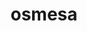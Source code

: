 ---
title: "osmesa"
layout: cache
categories: [package, develop]
meta: {"versions": ["11.2.0"], "compilers": ["gcc@=11.1.0", "gcc@=11.3.0"], "oss": ["ubuntu20.04", "ubuntu22.04"], "platforms": ["linux"], "targets": ["x86_64_v3"], "stacks": ["data-vis-sdk", "e4s", "ml-linux-x86_64-rocm", "root"], "num_specs": 18, "num_specs_by_stack": {"root": 18, "data-vis-sdk": 8, "e4s": 2, "ml-linux-x86_64-rocm": 8}}
spec_details: [{"hash": "soqkn6klu667a2phokiqzpzsskscrav4", "compiler": "gcc@=11.1.0", "versions": ["11.2.0"], "os": "ubuntu20.04", "platform": "linux", "target": "x86_64_v3", "variants": ["build_system=bundle"], "stacks": ["root", "data-vis-sdk"], "size": "-", "tarball": "https://binaries.spack.io/develop/build_cache/linux-ubuntu20.04-x86_64_v3/gcc-11.1.0/osmesa-11.2.0/linux-ubuntu20.04-x86_64_v3-gcc-11.1.0-osmesa-11.2.0-soqkn6klu667a2phokiqzpzsskscrav4.spack"}, {"hash": "7cgtzfgecyp2l5v3n3lgt74u7k3uuo5z", "compiler": "gcc@=11.1.0", "versions": ["11.2.0"], "os": "ubuntu20.04", "platform": "linux", "target": "x86_64_v3", "variants": ["build_system=bundle"], "stacks": ["root", "e4s"], "size": "-", "tarball": "https://binaries.spack.io/develop/build_cache/linux-ubuntu20.04-x86_64_v3/gcc-11.1.0/osmesa-11.2.0/linux-ubuntu20.04-x86_64_v3-gcc-11.1.0-osmesa-11.2.0-7cgtzfgecyp2l5v3n3lgt74u7k3uuo5z.spack"}, {"hash": "zv36qkkca426b4s6eo46abrawk5h5sgv", "compiler": "gcc@=11.1.0", "versions": ["11.2.0"], "os": "ubuntu20.04", "platform": "linux", "target": "x86_64_v3", "variants": ["build_system=bundle"], "stacks": ["root", "e4s"], "size": "-", "tarball": "https://binaries.spack.io/develop/build_cache/linux-ubuntu20.04-x86_64_v3/gcc-11.1.0/osmesa-11.2.0/linux-ubuntu20.04-x86_64_v3-gcc-11.1.0-osmesa-11.2.0-zv36qkkca426b4s6eo46abrawk5h5sgv.spack"}, {"hash": "65ny4uok5i3ik6gwwhohe2ud6brxfqus", "compiler": "gcc@=11.1.0", "versions": ["11.2.0"], "os": "ubuntu20.04", "platform": "linux", "target": "x86_64_v3", "variants": ["build_system=bundle"], "stacks": ["root", "data-vis-sdk"], "size": "-", "tarball": "https://binaries.spack.io/develop/build_cache/linux-ubuntu20.04-x86_64_v3/gcc-11.1.0/osmesa-11.2.0/linux-ubuntu20.04-x86_64_v3-gcc-11.1.0-osmesa-11.2.0-65ny4uok5i3ik6gwwhohe2ud6brxfqus.spack"}, {"hash": "tgwyzafowwi6rkcwagf3njntjfpwvki5", "compiler": "gcc@=11.1.0", "versions": ["11.2.0"], "os": "ubuntu20.04", "platform": "linux", "target": "x86_64_v3", "variants": ["build_system=bundle"], "stacks": ["root", "data-vis-sdk"], "size": "-", "tarball": "https://binaries.spack.io/develop/build_cache/linux-ubuntu20.04-x86_64_v3/gcc-11.1.0/osmesa-11.2.0/linux-ubuntu20.04-x86_64_v3-gcc-11.1.0-osmesa-11.2.0-tgwyzafowwi6rkcwagf3njntjfpwvki5.spack"}, {"hash": "bkpfzrj3baezwh6pvjtmovg5gi65kwv2", "compiler": "gcc@=11.1.0", "versions": ["11.2.0"], "os": "ubuntu20.04", "platform": "linux", "target": "x86_64_v3", "variants": ["build_system=bundle"], "stacks": ["root", "data-vis-sdk"], "size": "-", "tarball": "https://binaries.spack.io/develop/build_cache/linux-ubuntu20.04-x86_64_v3/gcc-11.1.0/osmesa-11.2.0/linux-ubuntu20.04-x86_64_v3-gcc-11.1.0-osmesa-11.2.0-bkpfzrj3baezwh6pvjtmovg5gi65kwv2.spack"}, {"hash": "dxpjh44g4ojqidpxwlqtv3omu5jyvdty", "compiler": "gcc@=11.1.0", "versions": ["11.2.0"], "os": "ubuntu20.04", "platform": "linux", "target": "x86_64_v3", "variants": ["build_system=bundle"], "stacks": ["root", "data-vis-sdk"], "size": "-", "tarball": "https://binaries.spack.io/develop/build_cache/linux-ubuntu20.04-x86_64_v3/gcc-11.1.0/osmesa-11.2.0/linux-ubuntu20.04-x86_64_v3-gcc-11.1.0-osmesa-11.2.0-dxpjh44g4ojqidpxwlqtv3omu5jyvdty.spack"}, {"hash": "qochsvxthrxyjspkcq5ue5k3qsii7xgh", "compiler": "gcc@=11.1.0", "versions": ["11.2.0"], "os": "ubuntu20.04", "platform": "linux", "target": "x86_64_v3", "variants": ["build_system=bundle"], "stacks": ["root", "data-vis-sdk"], "size": "-", "tarball": "https://binaries.spack.io/develop/build_cache/linux-ubuntu20.04-x86_64_v3/gcc-11.1.0/osmesa-11.2.0/linux-ubuntu20.04-x86_64_v3-gcc-11.1.0-osmesa-11.2.0-qochsvxthrxyjspkcq5ue5k3qsii7xgh.spack"}, {"hash": "jxmkvpk3absibrnqxbdjpz4ds52i4l5r", "compiler": "gcc@=11.1.0", "versions": ["11.2.0"], "os": "ubuntu20.04", "platform": "linux", "target": "x86_64_v3", "variants": ["build_system=bundle"], "stacks": ["root", "data-vis-sdk"], "size": "-", "tarball": "https://binaries.spack.io/develop/build_cache/linux-ubuntu20.04-x86_64_v3/gcc-11.1.0/osmesa-11.2.0/linux-ubuntu20.04-x86_64_v3-gcc-11.1.0-osmesa-11.2.0-jxmkvpk3absibrnqxbdjpz4ds52i4l5r.spack"}, {"hash": "s6zcyozu356bpqg2gaspb4ka3wtyo2r3", "compiler": "gcc@=11.1.0", "versions": ["11.2.0"], "os": "ubuntu20.04", "platform": "linux", "target": "x86_64_v3", "variants": ["build_system=bundle"], "stacks": ["root", "data-vis-sdk"], "size": "-", "tarball": "https://binaries.spack.io/develop/build_cache/linux-ubuntu20.04-x86_64_v3/gcc-11.1.0/osmesa-11.2.0/linux-ubuntu20.04-x86_64_v3-gcc-11.1.0-osmesa-11.2.0-s6zcyozu356bpqg2gaspb4ka3wtyo2r3.spack"}, {"hash": "cnqre4nnmhrw4nw7rb4cwbmgkz2xrj3v", "compiler": "gcc@=11.3.0", "versions": ["11.2.0"], "os": "ubuntu22.04", "platform": "linux", "target": "x86_64_v3", "variants": ["build_system=bundle"], "stacks": ["ml-linux-x86_64-rocm", "root"], "size": "-", "tarball": "https://binaries.spack.io/develop/build_cache/linux-ubuntu22.04-x86_64_v3/gcc-11.3.0/osmesa-11.2.0/linux-ubuntu22.04-x86_64_v3-gcc-11.3.0-osmesa-11.2.0-cnqre4nnmhrw4nw7rb4cwbmgkz2xrj3v.spack"}, {"hash": "vafzmtsa7m67ktx3dflpgjlkdg6tsbh5", "compiler": "gcc@=11.3.0", "versions": ["11.2.0"], "os": "ubuntu22.04", "platform": "linux", "target": "x86_64_v3", "variants": ["build_system=bundle"], "stacks": ["ml-linux-x86_64-rocm", "root"], "size": "-", "tarball": "https://binaries.spack.io/develop/build_cache/linux-ubuntu22.04-x86_64_v3/gcc-11.3.0/osmesa-11.2.0/linux-ubuntu22.04-x86_64_v3-gcc-11.3.0-osmesa-11.2.0-vafzmtsa7m67ktx3dflpgjlkdg6tsbh5.spack"}, {"hash": "2fb6wah472rhpgftdobdq55qcxwdbpl3", "compiler": "gcc@=11.3.0", "versions": ["11.2.0"], "os": "ubuntu22.04", "platform": "linux", "target": "x86_64_v3", "variants": ["build_system=bundle"], "stacks": ["ml-linux-x86_64-rocm", "root"], "size": "-", "tarball": "https://binaries.spack.io/develop/build_cache/linux-ubuntu22.04-x86_64_v3/gcc-11.3.0/osmesa-11.2.0/linux-ubuntu22.04-x86_64_v3-gcc-11.3.0-osmesa-11.2.0-2fb6wah472rhpgftdobdq55qcxwdbpl3.spack"}, {"hash": "tx2spg2o26fnphaf4sibcm37to2m4wxb", "compiler": "gcc@=11.3.0", "versions": ["11.2.0"], "os": "ubuntu22.04", "platform": "linux", "target": "x86_64_v3", "variants": ["build_system=bundle"], "stacks": ["ml-linux-x86_64-rocm", "root"], "size": "-", "tarball": "https://binaries.spack.io/develop/build_cache/linux-ubuntu22.04-x86_64_v3/gcc-11.3.0/osmesa-11.2.0/linux-ubuntu22.04-x86_64_v3-gcc-11.3.0-osmesa-11.2.0-tx2spg2o26fnphaf4sibcm37to2m4wxb.spack"}, {"hash": "l6ytuucoh5rtncnvblf5gvn4pj4ssx47", "compiler": "gcc@=11.3.0", "versions": ["11.2.0"], "os": "ubuntu22.04", "platform": "linux", "target": "x86_64_v3", "variants": ["build_system=bundle"], "stacks": ["ml-linux-x86_64-rocm", "root"], "size": "-", "tarball": "https://binaries.spack.io/develop/build_cache/linux-ubuntu22.04-x86_64_v3/gcc-11.3.0/osmesa-11.2.0/linux-ubuntu22.04-x86_64_v3-gcc-11.3.0-osmesa-11.2.0-l6ytuucoh5rtncnvblf5gvn4pj4ssx47.spack"}, {"hash": "n3fifbfmfxkflntuwriqgujv3bpu3dj6", "compiler": "gcc@=11.3.0", "versions": ["11.2.0"], "os": "ubuntu22.04", "platform": "linux", "target": "x86_64_v3", "variants": ["build_system=bundle"], "stacks": ["ml-linux-x86_64-rocm", "root"], "size": "-", "tarball": "https://binaries.spack.io/develop/build_cache/linux-ubuntu22.04-x86_64_v3/gcc-11.3.0/osmesa-11.2.0/linux-ubuntu22.04-x86_64_v3-gcc-11.3.0-osmesa-11.2.0-n3fifbfmfxkflntuwriqgujv3bpu3dj6.spack"}, {"hash": "p2arrtzmng3nqicdtn2veznfbgx2ptpl", "compiler": "gcc@=11.3.0", "versions": ["11.2.0"], "os": "ubuntu22.04", "platform": "linux", "target": "x86_64_v3", "variants": ["build_system=bundle"], "stacks": ["ml-linux-x86_64-rocm", "root"], "size": "-", "tarball": "https://binaries.spack.io/develop/build_cache/linux-ubuntu22.04-x86_64_v3/gcc-11.3.0/osmesa-11.2.0/linux-ubuntu22.04-x86_64_v3-gcc-11.3.0-osmesa-11.2.0-p2arrtzmng3nqicdtn2veznfbgx2ptpl.spack"}, {"hash": "giozgosocbntx3xkddjosj46lpiybbd6", "compiler": "gcc@=11.3.0", "versions": ["11.2.0"], "os": "ubuntu22.04", "platform": "linux", "target": "x86_64_v3", "variants": ["build_system=bundle"], "stacks": ["ml-linux-x86_64-rocm", "root"], "size": "-", "tarball": "https://binaries.spack.io/develop/build_cache/linux-ubuntu22.04-x86_64_v3/gcc-11.3.0/osmesa-11.2.0/linux-ubuntu22.04-x86_64_v3-gcc-11.3.0-osmesa-11.2.0-giozgosocbntx3xkddjosj46lpiybbd6.spack"}]
---